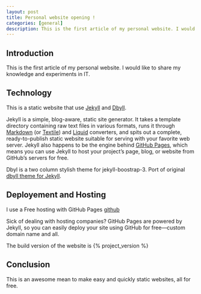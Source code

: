 ```yaml
---
layout: post
title: Personal website opening !
categories: [general]
description: This is the first article of my personal website. I would like to share my knowledge and experiments in IT.
---
```


## Introduction
This is the first article of my personal website. I would like to share my knowledge and experiments in IT.

## Technology
This is a static website that use [Jekyll](http://jekyllrb.com/) and [Dbyll](http://jekyllbootstrap3.tk/dbyll/).

Jekyll is a simple, blog-aware, static site generator. It takes a template directory containing raw text files in various formats, runs it through [Markdown](http://daringfireball.net/projects/markdown/) (or [Textile](http://redcloth.org/textile)) and [Liquid](https://github.com/Shopify/liquid/wiki) converters, and spits out a complete, ready-to-publish static website suitable for serving with your favorite web server. Jekyll also happens to be the engine behind [GitHub Pages](http://pages.github.com/), which means you can use Jekyll to host your project’s page, blog, or website from GitHub’s servers for free.

Dbyl is a two column stylish theme for jekyll-boostrap-3. Port of original [dbyll theme for Jekyll](http://github.com/dbtek/dbyll).

## Deployement and Hosting

I use a Free hosting with GitHub Pages [github](http://pages.github.com/)

Sick of dealing with hosting companies? GitHub Pages are powered by Jekyll, so you can easily deploy your site using GitHub for free—custom domain name and all.

The build version of the website is {% project_version %}

## Conclusion
This is an awesome mean to make easy and quickly static websites, all for free.
